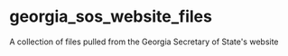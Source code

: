# georgia_sos_website_files
A collection of files pulled from the Georgia Secretary of State's website
